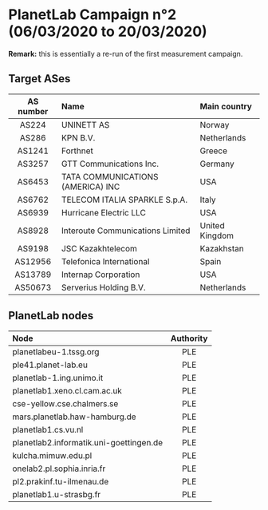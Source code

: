 # PlanetLab Campaign n°2 (06/03/2020 to 20/03/2020)

**Remark:** this is essentially a re-run of the first measurement campaign.

## Target ASes

|  AS number  |  Name                                  |  Main country  |
| :---------: | :------------------------------------- | :------------- |
| AS224       | UNINETT AS                             | Norway         |
| AS286       | KPN B.V.                               | Netherlands    |
| AS1241      | Forthnet                               | Greece         |
| AS3257      | GTT Communications Inc.                | Germany        |
| AS6453      | TATA COMMUNICATIONS (AMERICA) INC      | USA            |
| AS6762      | TELECOM ITALIA SPARKLE S.p.A.          | Italy          |
| AS6939      | Hurricane Electric LLC                 | USA            |
| AS8928      | Interoute Communications Limited       | United Kingdom |
| AS9198      | JSC Kazakhtelecom                      | Kazakhstan     |
| AS12956     | Telefonica International               | Spain          |
| AS13789     | Internap Corporation                   | USA            |
| AS50673     | Serverius Holding B.V.                 | Netherlands    |

## PlanetLab nodes

|  Node                                      |  Authority  |
| :----------------------------------------- | :---------: |
| planetlabeu-1.tssg.org                     | PLE         |
| ple41.planet-lab.eu                        | PLE         |
| planetlab-1.ing.unimo.it                   | PLE         |
| planetlab1.xeno.cl.cam.ac.uk               | PLE         |
| cse-yellow.cse.chalmers.se                 | PLE         |
| mars.planetlab.haw-hamburg.de              | PLE         |
| planetlab1.cs.vu.nl                        | PLE         |
| planetlab2.informatik.uni-goettingen.de    | PLE         |
| kulcha.mimuw.edu.pl                        | PLE         |
| onelab2.pl.sophia.inria.fr                 | PLE         |
| pl2.prakinf.tu-ilmenau.de                  | PLE         |
| planetlab1.u-strasbg.fr                    | PLE         |
